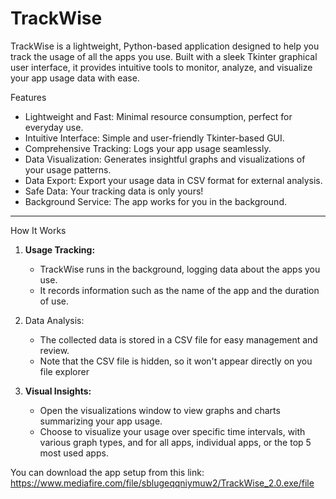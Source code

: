 # TrackWise

TrackWise is a lightweight, Python-based application designed to help you track the usage of all the apps you use. Built with a sleek Tkinter graphical user interface, it provides intuitive tools to monitor, analyze, and visualize your app usage data with ease. 

 Features

- Lightweight and Fast: Minimal resource consumption, perfect for everyday use.
- Intuitive Interface: Simple and user-friendly Tkinter-based GUI.
- Comprehensive Tracking: Logs your app usage seamlessly.
- Data Visualization: Generates insightful graphs and visualizations of your usage patterns.
- Data Export: Export your usage data in CSV format for external analysis.
- Safe Data: Your tracking data is only yours!
- Background Service: The app works for you in the background.
---

 How It Works

1. **Usage Tracking:**
   - TrackWise runs in the background, logging data about the apps you use.
   - It records information such as the name of the app and the duration of use.

2. Data Analysis:
   - The collected data is stored in a CSV file for easy management and review.
   - Note that the CSV file is hidden, so it won't appear directly on you file explorer

3. **Visual Insights:**
   - Open the visualizations window to view graphs and charts summarizing your app usage. 
   - Choose to visualize your usage over specific time intervals, with various graph types, and for all apps, individual apps, or the top 5 most used apps.
  
  
 You can download the app setup from this link:
https://www.mediafire.com/file/sblugeqqniymuw2/TrackWise_2.0.exe/file
